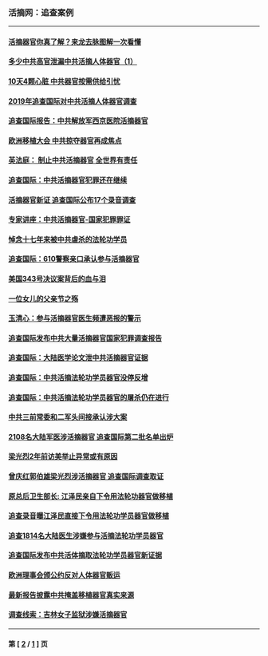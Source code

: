 ### 活摘网：追查案例
---
#### [活摘器官你真了解？来龙去脉图解一次看懂](../../pages/nf5880/n13013820.md?05060430) 
#### [多少中共高官泄漏中共活摘人体器官（1）](../../pages/nf5880/n12671234.md?05060430) 
#### [10天4颗心脏 中共器官按需供给引忧](../../pages/nf5880/n12326366.md?05060430) 
#### [2019年追查国际对中共活摘人体器官调查](../../pages/nf5880/n11917733.md?05060430) 
#### [追查国际报告：中共解放军西京医院活摘器官](../../pages/nf5880/n11838359.md?05060430) 
#### [欧洲移植大会 中共掠夺器官再成焦点](../../pages/nf5880/n11538883.md?05060430) 
#### [英法庭： 制止中共活摘器官 全世界有责任](../../pages/nf5880/n11330691.md?05060430) 
#### [追查国际：中共活摘器官犯罪还在继续](../../pages/nf5880/n11218301.md?05060430) 
#### [活摘器官新证 追查国际公布17个录音调查](../../pages/nf5880/n10897744.md?05060430) 
#### [专家讲座：中共活摘器官-国家犯罪罪证](../../pages/nf5880/n8828153.md?05060430) 
#### [悼念十七年来被中共虐杀的法轮功学员](../../pages/nf5880/n8124823.md?05060430) 
#### [追查国际：610警察亲口承认参与活摘器官](../../pages/nf5880/n8109067.md?05060430) 
#### [美国343号决议案背后的血与泪](../../pages/nf5880/n8020684.md?05060430) 
#### [一位女儿的父亲节之殇](../../pages/nf5880/n8014122.md?05060430) 
#### [玉清心：参与活摘器官医生频遭恶报的警示](../../pages/nf5880/n4637546.md?05060430) 
#### [追查国际发布中共大量活摘器官国家犯罪调查报告](../../pages/nf5880/n4613428.md?05060430) 
#### [追查国际：大陆医学论文泄中共活摘器官证据](../../pages/nf5880/n4608794.md?05060430) 
#### [追查国际：中共活摘法轮功学员器官没停反增](../../pages/nf5880/n4584075.md?05060430) 
#### [追查国际：中共活摘法轮功学员器官的屠杀仍在进行](../../pages/nf5880/n4299154.md?05060430) 
#### [中共三前常委和二军头间接承认涉大案](../../pages/nf5880/n4286244.md?05060430) 
#### [2108名大陆军医涉活摘器官 追查国际第二批名单出炉](../../pages/nf5880/n4284769.md?05060430) 
#### [梁光烈2年前访美举止异常或有原因](../../pages/nf5880/n4279686.md?05060430) 
#### [曾庆红郭伯雄梁光烈涉活摘器官 追查国际调查取证](../../pages/nf5880/n4278462.md?05060430) 
#### [原总后卫生部长: 江泽民亲自下令用法轮功器官做移植](../../pages/nf5880/n4263864.md?05060430) 
#### [追查录音曝江泽民直接下令用法轮功学员器官做移植](../../pages/nf5880/n4261268.md?05060430) 
#### [追查1814名大陆医生涉嫌参与活摘法轮功学员器官](../../pages/nf5880/n4259055.md?05060430) 
#### [追查国际发布中共活体摘取法轮功学员器官新证据](../../pages/nf5880/n4258255.md?05060430) 
#### [欧洲理事会颁公约反对人体器官贩运](../../pages/nf5880/n4206955.md?05060430) 
#### [最新报告披露中共掩盖移植器官真实来源](../../pages/nf5880/n4140084.md?05060430) 
#### [调查线索：吉林女子监狱涉嫌活摘器官](../../pages/nf5880/n4044366.md?05060430) 

---
#### 第 [ [2](./2.md?05060430) / [1](./1.md?05060430) ] 页
